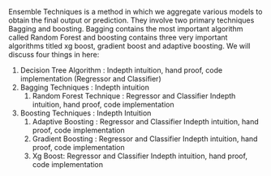 Ensemble Techniques is a method in which we aggregate various models to obtain the final output or prediction. They involve two primary techniques Bagging
and boosting. Bagging contains the most important algorithm called Random Forest and boosting contains three very important algorithms titled xg boost, 
gradient boost and adaptive boosting. We will discuss four things in here: 

1. Decision Tree Algorithm : Indepth intuition, hand proof, code implementation (Regressor and Classifier)
2. Bagging Techniques : Indepth intuition
    1. Random Forest Technique : Regressor and Classifier Indepth intuition, hand proof, code implementation
3. Boosting Techniques : Indepth Intuition 
    1. Adaptive Boosting : Regressor and Classifier Indepth intuition, hand proof, code implementation
    2. Gradient Boosting : Regressor and Classifier Indepth intuition, hand proof, code implementation
    3. Xg Boost: Regressor and Classifier Indepth intuition, hand proof, code implementation
 
